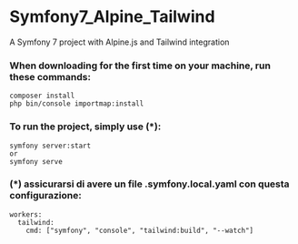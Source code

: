 # Symfony7_Alpine_Tailwind
A Symfony 7 project with Alpine.js and Tailwind integration


### When downloading for the first time on your machine, run these commands:
```
composer install
php bin/console importmap:install
```

### To run the project, simply use **(*)**:
```
symfony server:start
or
symfony serve
```

### **(*)** assicurarsi di avere un file .symfony.local.yaml con questa configurazione:
```
workers:
  tailwind:
    cmd: ["symfony", "console", "tailwind:build", "--watch"]
```